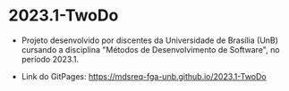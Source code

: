 # 2023.1-TwoDo

- Projeto desenvolvido por discentes da Universidade de Brasília (UnB) cursando a disciplina "Métodos de Desenvolvimento de Software", no período 2023.1.

- Link do GitPages: https://mdsreq-fga-unb.github.io/2023.1-TwoDo